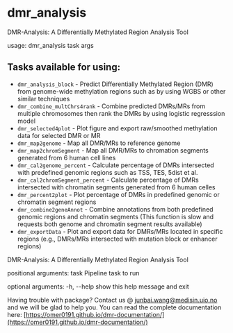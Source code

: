 # dmr_analysis

DMR-Analysis: A Differentially Methylated Region Analysis Tool


usage:  dmr_analysis task args

## Tasks available for using:
<ul>
  <li>
    <code>dmr_analysis_block</code>
    - Predict Differentially Methylated Region (DMR) from genome-wide methylation regions such as by using WGBS or other similar techniques
  </li>
  <li>
    <code>dmr_combine_multChrs4rank</code>
    - Combine predicted DMRs/MRs from multiple chromosomes then rank the DMRs by using logistic regresssion model
  </li>
  <li>
    <code>dmr_selected4plot</code>
    - Plot figure and export raw/smoothed methylation data for selected DMR or MR
  </li>
  <li>
    <code>dmr_map2genome</code>
    - Map all DMR/MRs to reference genome
  </li>
  <li>
    <code>dmr_map2chromSegment</code>
    - Map all DMR/MRs to chromation segments generated from 6 human cell lines
  </li>
  <li>
    <code>dmr_cal2genome_percent</code>
    - Calculate percentage of DMRs intersected with predefined genomic regions such as TSS, TES, 5dist et al.
  </li>
  <li>
    <code>dmr_cal2chromSegment_percent</code>
    - Calculate percentage of DMRs intersected with chromatin segments generated from 6 human celles 
  </li>
  <li>
    <code>dmr_percent2plot</code>
    - Plot percentage of DMRs in predefined genomic or chromatin segment regions
  </li>
  <li>
    <code>dmr_combine2geneAnnot</code>
    - Combine annotations from both predefined genomic regions and chromatin segments (This function is slow and requests both genome and chromatin segment results available)
  </li>
  <li>
    <code>dmr_exportData</code>
    - Plot and export data for DMRs/MRs located in specific regions (e.g., DMRs/MRs intersected with mutation block or enhancer regions)
  </li>
</ul>


DMR-Analysis: A Differentially Methylated Region Analysis Tool

positional arguments:
  task        Pipeline task to run

optional arguments:
  -h, --help  show this help message and exit


          
Having trouble with package? Contact us @ junbai.wang@medisin.uio.no and we will be glad to help you.
You can read the complete documentation here: [https://omer0191.github.io/dmr-documentation/](https://omer0191.github.io/dmr-documentation/)

